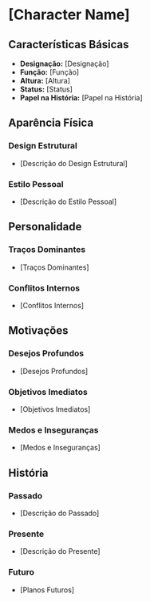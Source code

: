 # [Character Name]

## Características Básicas
- **Designação:** [Designação]
- **Função:** [Função]
- **Altura:** [Altura]
- **Status:** [Status]
- **Papel na História:** [Papel na História]

## Aparência Física

### Design Estrutural
- [Descrição do Design Estrutural]

### Estilo Pessoal
- [Descrição do Estilo Pessoal]

## Personalidade

### Traços Dominantes
- [Traços Dominantes]

### Conflitos Internos
- [Conflitos Internos]

## Motivações

### Desejos Profundos
- [Desejos Profundos]

### Objetivos Imediatos
- [Objetivos Imediatos]

### Medos e Inseguranças
- [Medos e Inseguranças]

## História

### Passado
- [Descrição do Passado]

### Presente
- [Descrição do Presente]

### Futuro
- [Planos Futuros]
